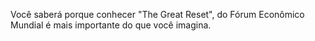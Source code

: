 <script>
    document.getElementsByClassName("project-name")[0].innerText = ""COVID-19: The Great Reset" – Resumo e crítica";
</script>

Você saberá porque conhecer "The Great Reset", do Fórum Econômico Mundial é mais importante do que você imagina.
